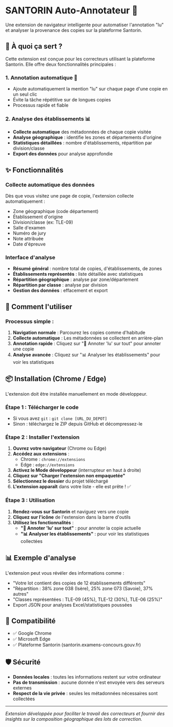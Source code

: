 # SANTORIN Auto-Annotateur 🤖

Une extension de navigateur intelligente pour automatiser l'annotation "lu" et analyser la provenance des copies sur la plateforme Santorin.

## 🎯 À quoi ça sert ?

Cette extension est conçue pour les correcteurs utilisant la plateforme Santorin. Elle offre deux fonctionnalités principales :

### 1. **Annotation automatique** 📝
- Ajoute automatiquement la mention "lu" sur chaque page d'une copie en un seul clic
- Évite la tâche répétitive sur de longues copies
- Processus rapide et fiable

### 2. **Analyse des établissements** 📊
- **Collecte automatique** des métadonnées de chaque copie visitée
- **Analyse géographique** : identifie les zones et départements d'origine
- **Statistiques détaillées** : nombre d'établissements, répartition par division/classe
- **Export des données** pour analyse approfondie

## ✨ Fonctionnalités

### Collecte automatique des données
Dès que vous visitez une page de copie, l'extension collecte automatiquement :
- Zone géographique (code département)
- Établissement d'origine
- Division/classe (ex: TLE-09)
- Salle d'examen
- Numéro de jury
- Note attribuée
- Date d'épreuve

### Interface d'analyse
- **Résumé général** : nombre total de copies, d'établissements, de zones
- **Établissements représentés** : liste détaillée avec statistiques
- **Répartition géographique** : analyse par zone/département
- **Répartition par classe** : analyse par division
- **Gestion des données** : effacement et export

## 🚀 Comment l'utiliser

### Processus simple :
1. **Navigation normale** : Parcourez les copies comme d'habitude
2. **Collecte automatique** : Les métadonnées se collectent en arrière-plan
3. **Annotation rapide** : Cliquez sur "📝 Annoter 'lu' sur tout" pour annoter une copie
4. **Analyse avancée** : Cliquez sur "📊 Analyser les établissements" pour voir les statistiques

## 📦 Installation (Chrome / Edge)

L'extension doit être installée manuellement en mode développeur.

### Étape 1 : Télécharger le code

- Si vous avez `git` : `git clone [URL_DU_DEPOT]`
- Sinon : téléchargez le ZIP depuis GitHub et décompressez-le

### Étape 2 : Installer l'extension

1. **Ouvrez votre navigateur** (Chrome ou Edge)
2. **Accédez aux extensions** :
   - Chrome : `chrome://extensions`
   - Edge : `edge://extensions`
3. **Activez le Mode développeur** (interrupteur en haut à droite)
4. **Cliquez sur "Charger l'extension non empaquetée"**
5. **Sélectionnez le dossier** du projet téléchargé
6. **L'extension apparaît** dans votre liste - elle est prête ! ✅

### Étape 3 : Utilisation

1. **Rendez-vous sur Santorin** et naviguez vers une copie
2. **Cliquez sur l'icône** de l'extension dans la barre d'outils
3. **Utilisez les fonctionnalités** :
   - **"📝 Annoter 'lu' sur tout"** : pour annoter la copie actuelle
   - **"📊 Analyser les établissements"** : pour voir les statistiques collectées

## 📊 Exemple d'analyse

L'extension peut vous révéler des informations comme :
- "Votre lot contient des copies de 12 établissements différents"
- "Répartition : 38% zone 038 (Isère), 25% zone 073 (Savoie), 37% autres"
- "Classes représentées : TLE-09 (45%), TLE-12 (30%), TLE-06 (25%)"
- Export JSON pour analyses Excel/statistiques poussées

## 🔧 Compatibilité

- ✅ Google Chrome
- ✅ Microsoft Edge
- ✅ Plateforme Santorin (santorin.examens-concours.gouv.fr)

## 🛡️ Sécurité

- **Données locales** : toutes les informations restent sur votre ordinateur
- **Pas de transmission** : aucune donnée n'est envoyée vers des serveurs externes
- **Respect de la vie privée** : seules les métadonnées nécessaires sont collectées

---

*Extension développée pour faciliter le travail des correcteurs et fournir des insights sur la composition géographique des lots de correction.*
